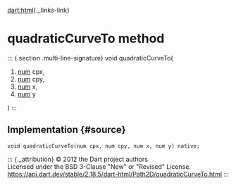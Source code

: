 [dart:html](../../dart-html/dart-html-library){._links-link}

quadraticCurveTo method
=======================

::: {.section .multi-line-signature}
void quadraticCurveTo(

1.  [num](../../dart-core/num-class) cpx,
2.  [num](../../dart-core/num-class) cpy,
3.  [num](../../dart-core/num-class) x,
4.  [num](../../dart-core/num-class) y

)
:::

Implementation {#source}
--------------

``` {.language-dart data-language="dart"}
void quadraticCurveTo(num cpx, num cpy, num x, num y) native;
```

::: {._attribution}
© 2012 the Dart project authors\
Licensed under the BSD 3-Clause \"New\" or \"Revised\" License.\
<https://api.dart.dev/stable/2.18.5/dart-html/Path2D/quadraticCurveTo.html>
:::
